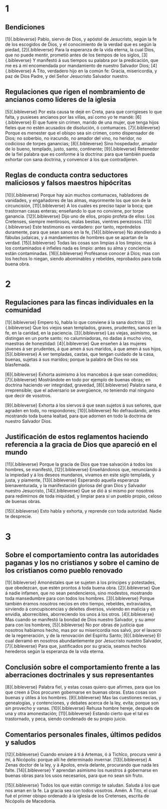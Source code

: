 # 1 
## Bendiciones
[1]{.bibleverse} Pablo, siervo de Dios, y apóstol de Jesucristo, según la fe de los escogidos de Dios, y el conocimiento de la verdad que es según la piedad, [2]{.bibleverse} Para la esperanza de la vida eterna, la cual Dios, que no puede mentir, prometió antes de los tiempos de los siglos, [3]{.bibleverse} Y manifestó á sus tiempos su palabra por la predicación, que me es á mí encomendada por mandamiento de nuestro Salvador Dios; [4]{.bibleverse} A Tito, verdadero hijo en la común fe: Gracia, misericordia, y paz de Dios Padre, y del Señor Jesucristo Salvador nuestro.

## Regulaciones que rigen el nombramiento de ancianos como líderes de la iglesia
[5]{.bibleverse} Por esta causa te dejé en Creta, para que corrigieses lo que falta, y pusieses ancianos por las villas, así como yo te mandé: [6]{.bibleverse} El que fuere sin crimen, marido de una mujer, que tenga hijos fieles que no estén acusados de disolución, ó contumaces. [7]{.bibleverse} Porque es menester que el obispo sea sin crimen, como dispensador de Dios; no soberbio, no iracundo, no amador del vino, no heridor, no codicioso de torpes ganancias; [8]{.bibleverse} Sino hospedador, amador de lo bueno, templado, justo, santo, continente; [9]{.bibleverse} Retenedor de la fiel palabra que es conforme á la doctrina: para que también pueda exhortar con sana doctrina, y convencer á los que contradijeren.

## Reglas de conducta contra seductores maliciosos y falsos maestros hipócritas
[10]{.bibleverse} Porque hay aún muchos contumaces, habladores de vanidades, y engañadores de las almas, mayormente los que son de la circuncisión, [11]{.bibleverse} A los cuales es preciso tapar la boca; que trastornan casas enteras; enseñando lo que no conviene, por torpe ganancia. [12]{.bibleverse} Dijo uno de ellos, propio profeta de ellos: Los Cretenses, siempre mentirosos, malas bestias, vientres perezosos. [13]{.bibleverse} Este testimonio es verdadero: por tanto, repréndelos duramente, para que sean sanos en la fe, [14]{.bibleverse} No atendiendo á fábulas judaicas, y á mandamientos de hombres que se apartan de la verdad. [15]{.bibleverse} Todas las cosas son limpias á los limpios; mas á los contaminados é infieles nada es limpio: antes su alma y conciencia están contaminadas. [16]{.bibleverse} Profésanse conocer á Dios; mas con los hechos lo niegan, siendo abominables y rebeldes, reprobados para toda buena obra. 

# 2 
## Regulaciones para las fincas individuales en la comunidad
[1]{.bibleverse} Empero tú, habla lo que conviene á la sana doctrina: [2]{.bibleverse} Que los viejos sean templados, graves, prudentes, sanos en la fe, en la caridad, en la paciencia. [3]{.bibleverse} Las viejas, asimismo, se distingan en un porte santo; no calumniadoras, no dadas á mucho vino, maestras de honestidad: [4]{.bibleverse} Que enseñen á las mujeres jóvenes á ser prudentes, á que amen á sus maridos, á que amen á sus hijos, [5]{.bibleverse} A ser templadas, castas, que tengan cuidado de la casa, buenas, sujetas á sus maridos; porque la palabra de Dios no sea blasfemada.

[6]{.bibleverse} Exhorta asimismo á los mancebos á que sean comedidos; [7]{.bibleverse} Mostrándote en todo por ejemplo de buenas obras; en doctrina haciendo ver integridad, gravedad, [8]{.bibleverse} Palabra sana, é irreprensible; que el adversario se avergüence, no teniendo mal ninguno que decir de vosotros.

[9]{.bibleverse} Exhorta á los siervos á que sean sujetos á sus señores, que agraden en todo, no respondones; [10]{.bibleverse} No defraudando, antes mostrando toda buena lealtad, para que adornen en todo la doctrina de nuestro Salvador Dios.

## Justificación de estos reglamentos haciendo referencia a la gracia de Dios que apareció en el mundo
[11]{.bibleverse} Porque la gracia de Dios que trae salvación á todos los hombres, se manifestó, [12]{.bibleverse} Enseñándonos que, renunciando á la impiedad y á los deseos mundanos, vivamos en este siglo templada, y justa, y píamente, [13]{.bibleverse} Esperando aquella esperanza bienaventurada, y la manifestación gloriosa del gran Dios y Salvador nuestro Jesucristo, [14]{.bibleverse} Que se dió á sí mismo por nosotros para redimirnos de toda iniquidad, y limpiar para sí un pueblo propio, celoso de buenas obras.

[15]{.bibleverse} Esto habla y exhorta, y reprende con toda autoridad. Nadie te desprecie. 

# 3 
## Sobre el comportamiento contra las autoridades paganas y los no cristianos y sobre el camino de los cristianos como pueblo renovado
[1]{.bibleverse} Amonéstales que se sujeten á los príncipes y potestades, que obedezcan, que estén prontos á toda buena obra. [2]{.bibleverse} Que á nadie infamen, que no sean pendencieros, sino modestos, mostrando toda mansedumbre para con todos los hombres. [3]{.bibleverse} Porque también éramos nosotros necios en otro tiempo, rebeldes, extraviados, sirviendo á concupiscencias y deleites diversos, viviendo en malicia y en envidia, aborrecibles, aborreciendo los unos á los otros. [4]{.bibleverse} Mas cuando se manifestó la bondad de Dios nuestro Salvador, y su amor para con los hombres, [5]{.bibleverse} No por obras de justicia que nosotros habíamos hecho, mas por su misericordia nos salvó, por el lavacro de la regeneración, y de la renovación del Espíritu Santo; [6]{.bibleverse} El cual derramó en nosotros abundantemente por Jesucristo nuestro Salvador, [7]{.bibleverse} Para que, justificados por su gracia, seamos hechos herederos según la esperanza de la vida eterna.

## Conclusión sobre el comportamiento frente a las aberraciones doctrinales y sus representantes
[8]{.bibleverse} Palabra fiel, y estas cosas quiero que afirmes, para que los que creen á Dios procuren gobernarse en buenas obras. Estas cosas son buenas y útiles á los hombres. [9]{.bibleverse} Mas las cuestiones necias, y genealogías, y contenciones, y debates acerca de la ley, evita; porque son sin provecho y vanas. [10]{.bibleverse} Rehusa hombre hereje, después de una y otra amonestación; [11]{.bibleverse} Estando cierto que el tal es trastornado, y peca, siendo condenado de su propio juicio.

## Comentarios personales finales, últimos pedidos y saludos
[12]{.bibleverse} Cuando enviare á ti á Artemas, ó á Tichîco, procura venir á mí, á Nicópolis: porque allí he determinado invernar. [13]{.bibleverse} A Zenas doctor de la ley, y á Apolos, envía delante, procurando que nada les falte. [14]{.bibleverse} Y aprendan asimismo los nuestros á gobernarse en buenas obras para los usos necesarios, para que no sean sin fruto.

[15]{.bibleverse} Todos los que están conmigo te saludan. Saluda á los que nos aman en la fe. La gracia sea con todos vosotros. Amén. A Tito, el cual fué el primer obispo ordenado á la iglesia de los Cretenses, escrita de Nicópolis de Macedonia. 